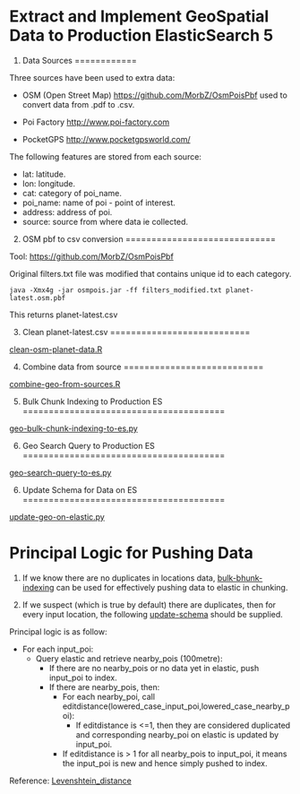 Extract and Implement GeoSpatial Data to Production ElasticSearch 5
=========================

1. Data Sources
============

Three sources have been used to extra data:

* OSM (Open Street Map) https://github.com/MorbZ/OsmPoisPbf used to convert data from .pdf to .csv.

* Poi Factory http://www.poi-factory.com

* PocketGPS http://www.pocketgpsworld.com/

The following features are stored from each source:

* lat: latitude.
* lon: longitude.
* cat: category of poi_name.
* poi_name: name of poi - point of interest.
* address: address of poi.
* source: source from where data ie collected.


2. OSM pbf to csv conversion
=============================

Tool: https://github.com/MorbZ/OsmPoisPbf

Original filters.txt file was modified that contains unique id to each category.

```
java -Xmx4g -jar osmpois.jar -ff filters_modified.txt planet-latest.osm.pbf
```

This returns planet-latest.csv

3. Clean planet-latest.csv
===========================

[clean-osm-planet-data.R](https://github.com/paliwal90/geoElastic/blob/master/clean-osm-planet-data.R)

4. Combine data from source
===========================

[combine-geo-from-sources.R](https://github.com/paliwal90/geoElastic/blob/master/combine-geo-from-sources.R)


5. Bulk Chunk Indexing to Production ES
=======================================

[geo-bulk-chunk-indexing-to-es.py](https://github.com/paliwal90/geoElastic/blob/master/geo-bulk-chunk-indexing-to-es.py)

6. Geo Search Query to Production ES
=======================================

[geo-search-query-to-es.py](https://github.com/paliwal90/geoElastic/blob/master/geo-search-query-to-es.py)


6. Update Schema for Data on ES
=======================================

[update-geo-on-elastic.py](https://github.com/paliwal90/geoElastic/blob/master/update-geo-on-elastic.py)

Principal Logic for Pushing Data
================================

1. If we know there are no duplicates in locations data, [bulk-bhunk-indexing](https://github.com/paliwal90/geoElastic/blob/master/geo-bulk-chunk-indexing-to-es.py) can be used for effectively pushing data to elastic in chunking.

2. If we suspect (which is true by default) there are duplicates, then for every input location, the following [update-schema](https://github.com/paliwal90/geoElastic/blob/master/update-geo-on-elastic.py) should be supplied.

Principal logic is as follow:

* For each input_poi:
    * Query elastic and retrieve nearby_pois (100metre):
       * If there are no nearby_pois or no data yet in elastic, push input_poi to index.
       * If there are nearby_pois, then:
            * For each nearby_poi, call editdistance(lowered_case_input_poi,lowered_case_nearby_poi):
                * If editdistance is <=1, then they are considered duplicated and corresponding nearby_poi on elastic is updated by input_poi.
            * If editdistance is > 1 for all nearby_pois to input_poi, it means the input_poi is new and hence simply pushed to index.

Reference: [Levenshtein_distance](https://en.wikipedia.org/wiki/Levenshtein_distance)


